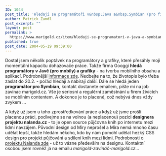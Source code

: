 ```yaml
---
ID: 1044
post_title: 'Hledají se programátoři v&nbsp;Java a&nbsp;Symbian (pro firmy) a&nbsp;designer pro Nalandu'
author: Patrick Zandl
post_excerpt: ""
layout: post
permalink: >
  https://www.marigold.cz/item/hledaji-se-programatori-v-java-a-symbian-pro-firmy-a-designer-pro-nalandu
published: true
post_date: 2004-05-19 09:39:00
---
```

<P>Dostal jsem několik poptávek na programátory a grafiky, které přesáhly moji momentální kapacitu dohazovače práce. Takže firma Googgi <STRONG>hledá programátory v Javě (pro mobily) a grafiky</STRONG> - na tvorbu mobilního obsahu a aplikací. Podrobnější <A href="http://www.googgi.com/4.html" target=_blank>informace zde</A>. Nedbejte na to, že životopis bylo třeba zaslat do 20.2. - pořád hledají a nabírají další. Dále se hledá jeden <STRONG>programátor&#160;pro Symbian</STRONG>, kontakt dostanete emailem, pište mi na job zavinac marigold.cz. Vše je seriosní a regulérní zaměstnání u firem živících se mobilním contentem. A dokonce je to placené, což nebývá dnes vždy zvykem ...</P>
<P>A když už jsem u toho zprostředkování práce a když už jsme prošli placenou práci, podívejme se na volnou (a neplacenou) pozici <STRONG>designera projektu nalanda.cz</STRONG> - to je open source půjčovna knih po internetu mezi lidmi navzájem. Původní design od Míry neprošel&#160;a Míra nemá mnoho času udělat lepší, takže hledám někoho, kdo by nám pomohl udělat hezký CSS design pro projekt půjčování a sdílení knih mezi lidmi. Podrobnosti <A href="http://beta.marigold.cz/zprava.html?cislo=26863">o projektu Nalanda zde</A> - už to vázne především na designu. Kontaktní osobou jsem rovněž já na emailu <EM>marigold-zavináč-marigold.cz</EM>...</P>